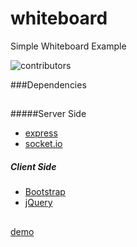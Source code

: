 whiteboard
==========

Simple Whiteboard Example

![contributors](http://i42.photobucket.com/albums/e316/tanasiliev/whiteboard_zpse281711f.png)

###Dependencies
##
#####Server Side 
* [express](http://http://expressjs.com/) 
* [socket.io](http://socket.io/)

##### Client Side 
* [Bootstrap](http://http://getbootstrap.com/) 
* [jQuery](http://http://jquery.com/) 



 ##
 [demo](http://simple-whiteboard.herokuapp.com) 

